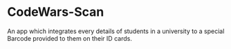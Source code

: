 # CodeWars-Scan

An app which integrates every details of students in a university to a special Barcode provided to them on their ID cards.
